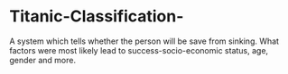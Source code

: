 # Titanic-Classification-
A system which tells whether the person will be save from sinking. What factors were most likely lead to success-socio-economic status, age, gender and more.
